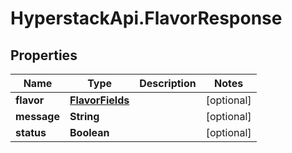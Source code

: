 # HyperstackApi.FlavorResponse

## Properties

Name | Type | Description | Notes
------------ | ------------- | ------------- | -------------
**flavor** | [**FlavorFields**](FlavorFields.md) |  | [optional] 
**message** | **String** |  | [optional] 
**status** | **Boolean** |  | [optional] 



